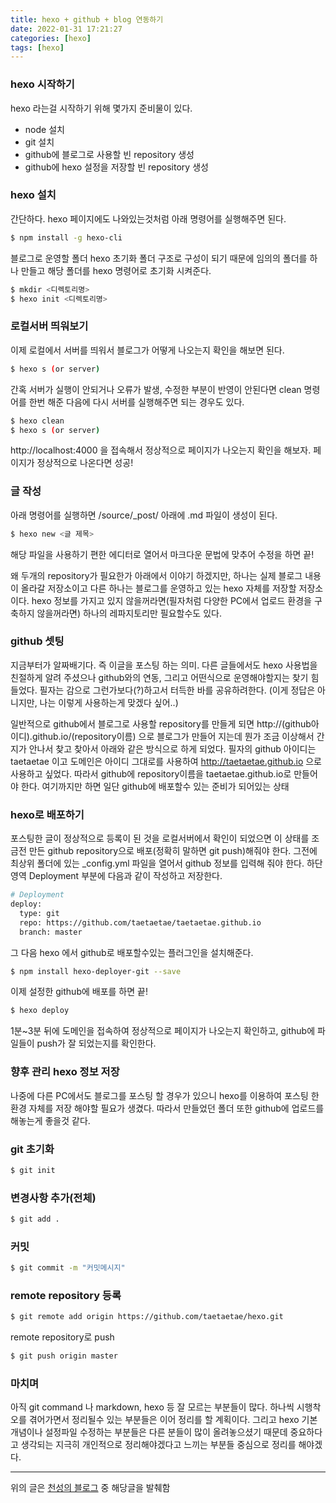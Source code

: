 ```yaml
---
title: hexo + github + blog 연동하기
date: 2022-01-31 17:21:27
categories: [hexo]
tags: [hexo]
---
```


### hexo 시작하기

hexo 라는걸 시작하기 위해 몇가지 준비물이 있다.

* node 설치
* git 설치
* github에 블로그로 사용할 빈 repository 생성
* github에 hexo 설정을 저장할 빈 repository 생성


### hexo 설치

간단하다. hexo 페이지에도 나와있는것처럼 아래 명령어를 실행해주면 된다.

```bash
$ npm install -g hexo-cli
```
블로그로 운영할 폴더 hexo 초기화
폴더 구조로 구성이 되기 때문에 임의의 폴더를 하나 만들고 해당 폴더를 hexo 명령어로 초기화 시켜준다.

```bash
$ mkdir <디렉토리명>
$ hexo init <디렉토리명>
```

### 로컬서버 띄워보기

이제 로컬에서 서버를 띄워서 블로그가 어떻게 나오는지 확인을 해보면 된다.

```bash
$ hexo s (or server)
```

간혹 서버가 실행이 안되거나 오류가 발생, 수정한 부분이 반영이 안된다면 clean 명령어를 한번 해준 다음에 다시 서버를 실행해주면 되는 경우도 있다.

```bash
$ hexo clean
$ hexo s (or server)
```
http://localhost:4000 을 접속해서 정상적으로 페이지가 나오는지 확인을 해보자. 페이지가 정상적으로 나온다면 성공!

### 글 작성

아래 명령어를 실행하면 /source/_post/ 아래에 .md 파일이 생성이 된다.

```bash
$ hexo new <글 제목>
```

해당 파일을 사용하기 편한 에디터로 열어서 마크다운 문법에 맞추어 수정을 하면 끝!

왜 두개의 repository가 필요한가
아래에서 이야기 하겠지만, 하나는 실제 블로그 내용이 올라갈 저장소이고 다른 하나는 블로그를 운영하고 있는 hexo 자체를 저장할 저장소이다. hexo 정보를 가지고 있지 않을꺼라면(필자처럼 다양한 PC에서 업로드 환경을 구축하지 않을꺼라면) 하나의 레파지토리만 필요할수도 있다.

### github 셋팅

지금부터가 알짜배기다. 즉 이글을 포스팅 하는 의미. 다른 글들에서도 hexo 사용법을 친절하게 알려 주셨으나 github와의 연동, 그리고 어떤식으로 운영해야할지는 찾기 힘들었다. 필자는 감으로 그런가보다(?)하고서 터득한 바를 공유하려한다. (이게 정답은 아니지만, 나는 이렇게 사용하는게 맞겠다 싶어..)

일반적으로 github에서 블로그로 사용할 repository를 만들게 되면 http://(github아이디).github.io/(repository이름) 으로 블로그가 만들어 지는데 뭔가 조금 이상해서 간지가 안나서 찾고 찾아서 아래와 같은 방식으로 하게 되었다. 필자의 github 아이디는 taetaetae 이고 도메인은 아이디 그대로를 사용하여 http://taetaetae.github.io 으로 사용하고 싶었다. 따라서 github에 repository이름을 taetaetae.github.io로 만들어야 한다. 여기까지만 하면 일단 github에 배포할수 있는 준비가 되어있는 상태

### hexo로 배포하기

포스팅한 글이 정상적으로 등록이 된 것을 로컬서버에서 확인이 되었으면 이 상태를 조금전 만든 github repository으로 배포(정확히 말하면 git push)해줘야 한다. 그전에 최상위 폴더에 있는 _config.yml 파일을 열어서 github 정보를 입력해 줘야 한다. 하단 영역 Deployment 부분에 다음과 같이 작성하고 저장한다.

```bash
# Deployment
deploy:
  type: git
  repo: https://github.com/taetaetae/taetaetae.github.io
  branch: master
```
그 다음 hexo 에서 github로 배포할수있는 플러그인을 설치해준다.

```bash
$ npm install hexo-deployer-git --save
```

이제 설정한 github에 배포를 하면 끝!

```bash
$ hexo deploy
```

1분~3분 뒤에 도메인을 접속하여 정상적으로 페이지가 나오는지 확인하고, github에 파일들이 push가 잘 되었는지를 확인한다.

### 향후 관리 hexo 정보 저장

나중에 다른 PC에서도 블로그를 포스팅 할 경우가 있으니 hexo를 이용하여 포스팅 한 환경 자체를 저장 해야할 필요가 생겼다. 따라서 만들었던 폴더 또한 github에 업로드를 해놓는게 좋을것 같다.

### git 초기화

```bash
$ git init
```
### 변경사항 추가(전체)

```bash
$ git add .
```

### 커밋

```bash
$ git commit -m "커밋메시지"
```

### remote repository 등록

```bash
$ git remote add origin https://github.com/taetaetae/hexo.git
```

remote repository로 push

```bash
$ git push origin master
```

### 마치며

아직 git command 나 markdown, hexo 등 잘 모르는 부분들이 많다. 하나씩 시행착오를 겪어가면서 정리될수 있는 부분들은 이어 정리를 할 계획이다. 그리고 hexo 기본개념이나 설정파일 수정하는 부분들은 다른 분들이 많이 올려놓으셨기 때문데 중요하다고 생각되는 지극히 개인적으로 정리해야겠다고 느끼는 부분들 중심으로 정리를 해야겠다.

---

위의 글은 [천성의 블로그] 중 해당글을 발췌함

[천성의 블로그]: https://chinsun9.github.io "천성의 블로그로 이동합니다."